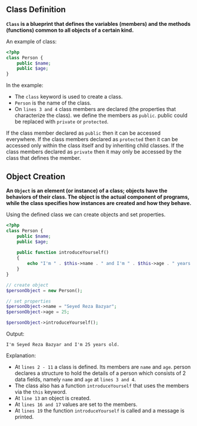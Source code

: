 ## Class Definition
**`Class` is a blueprint that defines the variables (members) and the methods (functions) common to all objects of a certain kind.**

An example of class:
```php
<?php
class Person {
    public $name;
    public $age;
}
```

In the example:

- The ‍‍`class` keyword is used to create a class.
- `Person` is the name of the class.
- On `lines 3 and 4` class members are declared (the properties that characterize the class). we define the members as `public`. public could be replaced with `private` or `protected`.

If the class member declared as `public` then it can be accessed everywhere. If the class members declared as `protected` then it can be accessed only within the class itself and by inheriting child classes. If the class members declared as `private` then it may only be accessed by the class that defines the member.


## Object Creation
**An `Object` is an element (or instance) of a class; objects have the behaviors of their class. The object is the actual component of programs, while the class specifies how instances are created and how they behave.**

Using the defined class we can create objects and set properties.

```php
<?php
class Person {
    public $name;
    public $age;
    
    public function introduceYourself()
    {
        echo "I'm " . $this->name . " and I'm " . $this->age . " years old.";
    }
}

// create object
$personObject = new Person();

// set properties
$personObject->name = "Seyed Reza Bazyar";
$personObject->age = 25;

$personObject->introduceYourself();
```

Output:

`I'm Seyed Reza Bazyar and I'm 25 years old.`

Explanation:

- At `lines 2 - 11` a class is defined. Its members are `name` and `age`. person declares a structure to hold the details of a person which consists of 2 data fields, namely `name` and `age` at `lines 3 and 4`. 
- The class also has a function `introduceYourself` that uses the members via the `this` keyword.
- At `line 13` an object is created.
- At `lines 16 and 17` values are set to the members.
- At `lines 19` the function `introduceYourself` is called and a message is printed.